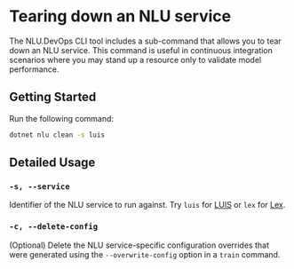 # Tearing down an NLU service

The NLU.DevOps CLI tool includes a sub-command that allows you to tear down an NLU service. This command is useful in continuous integration scenarios where you may stand up a resource only to validate model performance.

## Getting Started

Run the following command:
```bash
dotnet nlu clean -s luis
```

## Detailed Usage

### `-s, --service`
Identifier of the NLU service to run against. Try `luis` for [LUIS](https://www.luis.ai) or `lex` for [Lex](https://aws.amazon.com/lex/).

### `-c, --delete-config`

(Optional) Delete the NLU service-specific configuration overrides that were generated using the `--overwrite-config` option in a `train` command.
